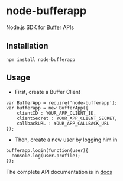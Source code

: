 node-bufferapp
==============

Node.js SDK for [Buffer](http://bufferapp.com) APIs

Installation
------------

```
npm install node-bufferapp
```

Usage
-----

- First, create a Buffer Client

```
var BufferApp = require('node-bufferapp');
var bufferapp = new BufferApp({
    clientID : YOUR_APP_CLIENT_ID,
    clientSecret : YOUR_APP_CLIENT_SECRET,
    callbackURL : YOUR_APP_CALLBACK_URL
});
```

- Then, create a new user by logging him in

```
bufferapp.login(function(user){
  console.log(user.profile);
});
```

The complete API documentation is in [docs](http://shrikrishnaholla.github.io/node-bufferapp/docs)
